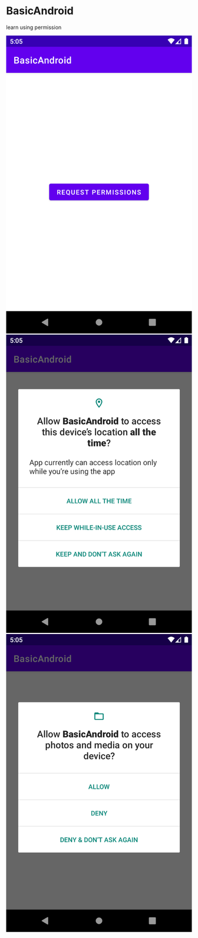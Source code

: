 # BasicAndroid
learn using permission

![Image](https://github.com/albae69/BasicAndroid/blob/permissions/app/src/main/res/drawable/img_permission_1.png)
![Image](https://github.com/albae69/BasicAndroid/blob/permissions/app/src/main/res/drawable/img_permission_2.png)
![Image](https://github.com/albae69/BasicAndroid/blob/permissions/app/src/main/res/drawable/img_permission_3.png)
